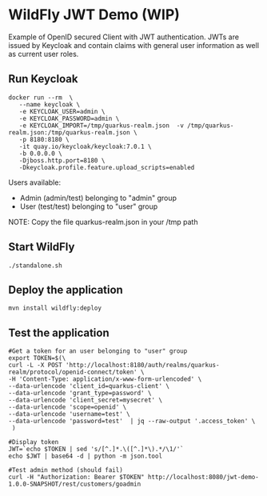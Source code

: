 # WildFly JWT Demo (WIP)

Example of OpenID secured Client with JWT authentication. JWTs are issued by Keycloak and contain
claims with general user information as well as current user roles.

## Run Keycloak
```
docker run --rm  \
   --name keycloak \
   -e KEYCLOAK_USER=admin \
   -e KEYCLOAK_PASSWORD=admin \
   -e KEYCLOAK_IMPORT=/tmp/quarkus-realm.json  -v /tmp/quarkus-realm.json:/tmp/quarkus-realm.json \
   -p 8180:8180 \
   -it quay.io/keycloak/keycloak:7.0.1 \
   -b 0.0.0.0 \
   -Djboss.http.port=8180 \
   -Dkeycloak.profile.feature.upload_scripts=enabled  
```
Users available:
- Admin (admin/test) belonging to "admin" group
- User (test/test) belonging to "user" group

NOTE: Copy the file quarkus-realm.json in your /tmp path

## Start WildFly
```
./standalone.sh
```

## Deploy the application
```
mvn install wildfly:deploy
```

## Test the application
```
#Get a token for an user belonging to "user" group
export TOKEN=$(\
curl -L -X POST 'http://localhost:8180/auth/realms/quarkus-realm/protocol/openid-connect/token' \
-H 'Content-Type: application/x-www-form-urlencoded' \
--data-urlencode 'client_id=quarkus-client' \
--data-urlencode 'grant_type=password' \
--data-urlencode 'client_secret=mysecret' \
--data-urlencode 'scope=openid' \
--data-urlencode 'username=test' \
--data-urlencode 'password=test'  | jq --raw-output '.access_token' \
 )

#Display token
JWT=`echo $TOKEN | sed 's/[^.]*.\([^.]*\).*/\1/'`
echo $JWT | base64 -d | python -m json.tool

#Test admin method (should fail)
curl -H "Authorization: Bearer $TOKEN" http://localhost:8080/jwt-demo-1.0.0-SNAPSHOT/rest/customers/goadmin
```

